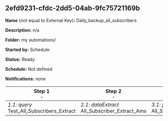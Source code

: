 ## 2efd9231-cfdc-2dd5-04ab-9fc75721169b

**Name** (not equal to External Key)**:** Daily_backup_all_subscribers

**Description:** n/a

**Folder:** my automations/

**Started by:** Schedule

**Status:** Ready

**Schedule:** Not defined

**Notifications:** _none_


| Step 1<br>_<small>-</small>_ | Step 2<br>_<small>-</small>_ | Step 3<br>_<small>-</small>_ |
| --- | --- | --- |
| _1.1: query_<br>Test_All_Subscribers_Extract | _2.1: dataExtract_<br>All_Subscriber_Extract_Ams | _3.1: fileTransfer_<br>All_Subscriber_File_Transfer_Ams |
